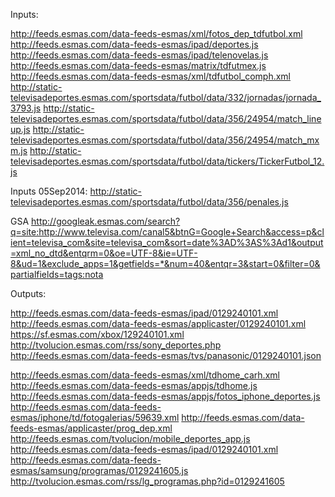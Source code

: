 Inputs:

http://feeds.esmas.com/data-feeds-esmas/xml/fotos_dep_tdfutbol.xml
http://feeds.esmas.com/data-feeds-esmas/ipad/deportes.js
http://feeds.esmas.com/data-feeds-esmas/ipad/telenovelas.js
http://feeds.esmas.com/data-feeds-esmas/matrix/tdfutmex.js
http://feeds.esmas.com/data-feeds-esmas/xml/tdfutbol_comph.xml
http://static-televisadeportes.esmas.com/sportsdata/futbol/data/332/jornadas/jornada_3793.js
http://static-televisadeportes.esmas.com/sportsdata/futbol/data/356/24954/match_lineup.js
http://static-televisadeportes.esmas.com/sportsdata/futbol/data/356/24954/match_mxm.js
http://static-televisadeportes.esmas.com/sportsdata/futbol/data/tickers/TickerFutbol_12.js

Inputs 05Sep2014:
http://static-televisadeportes.esmas.com/sportsdata/futbol/data/356/penales.js

GSA
http://googleak.esmas.com/search?q=site:http://www.televisa.com/canal5&btnG=Google+Search&access=p&client=televisa_com&site=televisa_com&sort=date%3AD%3AS%3Ad1&output=xml_no_dtd&entqrm=0&oe=UTF-8&ie=UTF-8&ud=1&exclude_apps=1&getfields=*&num=40&entqr=3&start=0&filter=0&partialfields=tags:nota

​Outputs:

http://feeds.esmas.com/data-feeds-esmas/ipad/0129240101.xml
http://feeds.esmas.com/data-feeds-esmas/applicaster/0129240101.xml
https://sf.esmas.com/xbox/129240101.xml
http://tvolucion.esmas.com/rss/sony_deportes.php
http://feeds.esmas.com/data-feeds-esmas/tvs/panasonic/0129240101.json​

http://feeds.esmas.com/data-feeds-esmas/xml/tdhome_carh.xml
http://feeds.esmas.com/data-feeds-esmas/appjs/tdhome.js
http://feeds.esmas.com/data-feeds-esmas/appjs/fotos_iphone_deportes.js
http://feeds.esmas.com/data-feeds-esmas/iphone/td/fotogalerias/59639.xml
http://feeds.esmas.com/data-feeds-esmas/applicaster/prog_dep.xml
http://feeds.esmas.com/tvolucion/mobile_deportes_app.js
http://feeds.esmas.com/data-feeds-esmas/ipad/0129240101.xml
http://feeds.esmas.com/data-feeds-esmas/samsung/programas/0129241605.js
http://tvolucion.esmas.com/rss/lg_programas.php?id=0129241605
